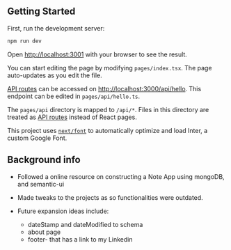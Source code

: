 
## Getting Started

First, run the development server:

```bash
npm run dev

```

Open [http://localhost:3001](http://localhost:3001) with your browser to see the result.

You can start editing the page by modifying `pages/index.tsx`. The page auto-updates as you edit the file.

[API routes](https://nextjs.org/docs/api-routes/introduction) can be accessed on [http://localhost:3000/api/hello](http://localhost:3000/api/hello). This endpoint can be edited in `pages/api/hello.ts`.

The `pages/api` directory is mapped to `/api/*`. Files in this directory are treated as [API routes](https://nextjs.org/docs/api-routes/introduction) instead of React pages.

This project uses [`next/font`](https://nextjs.org/docs/basic-features/font-optimization) to automatically optimize and load Inter, a custom Google Font.

## Background info
* Followed a online resource on constructing a Note App using mongoDB, and semantic-ui
 * Made tweaks to the projects as so functionalities were outdated.

* Future expansion ideas include:
    * dateStamp and dateModified to schema
    * about page
    * footer- that has a link to my Linkedin
